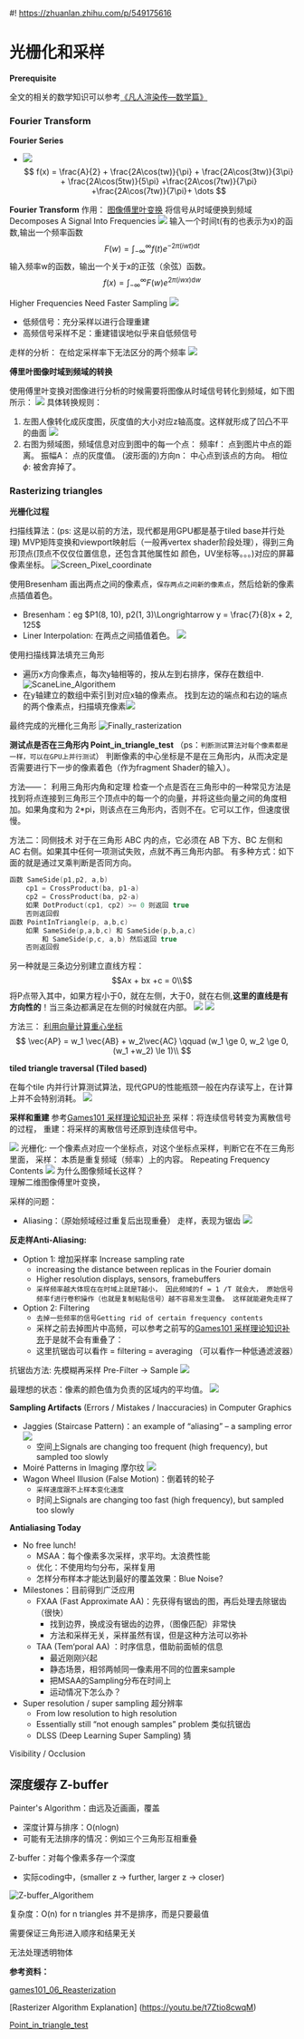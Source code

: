 #! https://zhuanlan.zhihu.com/p/549175616
# 光栅化和采样

**Prerequisite**

全文的相关的数学知识可以参考[《凡人渲染传—数学篇》](https://www.zhihu.com/column/c_1534298442822557696)
### Fourier Transform


**Fourier Series**

* ![](./Image/Fourier_series.png)
$$
f(x) = \frac{A}{2} + \frac{2A\cos(tw)}{\pi} + \frac{2A\cos(3tw)}{3\pi} + \frac{2A\cos(5tw)}{5\pi} +\frac{2A\cos(7tw)}{7\pi} +\frac{2A\cos(7tw)}{7\pi}+ \dots
$$

**Fourier Transform**
作用： [图像傅里叶变换](https://www.robots.ox.ac.uk/~az/lectures/ia/lect2.pdf) 将信号从时域便换到频域
Decomposes A Signal Into Frequencies
![](./Image/Fourier_Transform.png)
输入一个时间t(有的也表示为x)的函数,输出一个频率函数
$$
F(w) = \int_{-\infty}^{\infty}f(t)e^{-2\pi(iwt) \text{d}t}
$$
输入频率w的函数，输出一个关于x的正弦（余弦）函数。 
$$
f(x) =  \int_{-\infty}^{\infty}F(w)e^{2\pi(iwx) \text{d}w}
$$

Higher Frequencies Need Faster Sampling
![](./Image/Periodic_Sample.png)
* 低频信号：充分采样以进行合理重建
* 高频信号采样不足：重建错误地似乎来自低频信号

走样的分析： 在给定采样率下无法区分的两个频率
![](./Image/Frequency_Aliases.png)

**傅里叶图像时域到频域的转换**

使用傅里叶变换对图像进行分析的时候需要将图像从时域信号转化到频域，如下图所示：
![](./Image/SpatialDomian2Spectrum.png)
具体转换规则：
1. 左图人像转化成灰度图，灰度值的大小对应z轴高度。这样就形成了凹凸不平的曲面
  ![](./Image/domianSurface.png)
2. 右图为频域图，频域信息对应到图中的每一个点：
    频率f： 点到图片中点的距离。
    振幅A： 点的灰度值。
    (波形面的)方向n： 中心点到该点的方向。
    相位$\phi$: 被舍弃掉了。



### Rasterizing triangles 
**光栅化过程**

扫描线算法：(ps: 这是以前的方法，现代都是用GPU都是基于tiled base并行处理)
MVP矩阵变换和viewport映射后（一般再vertex shader阶段处理），得到三角形顶点(顶点不仅仅位置信息，还包含其他属性如 颜色，UV坐标等。。。)对应的屏幕像素坐标。
![Screen_Pixel_coordinate](./Image/Screen_Pixel_coordinate.png)

使用Bresenham 画出两点之间的像素点，`保存两点之间新的像素点`，然后给新的像素点插值着色。
  - Bresenham：eg $P1(8, 10), p2(1, 3)\Longrightarrow y = \frac{7}{8}x + 2, 125$ 
  - Liner Interpolation: 在两点之间插值着色。 
![](./Image/Rasterization_Triangle_edge.png)

使用扫描线算法填充三角形
  - 遍历x方向像素点，每次y轴相等的，按从左到右排序，保存在数组中.  ![ScaneLine_Algorithem](./Image/ScaneLine_Algorithem.png)
  - 在y轴建立的数组中索引到对应x轴的像素点。 找到左边的端点和右边的端点的两个像素点，扫描填充像素![](./Image/ScaneLine_FillPixel.png)

最终完成的光栅化三角形
   ![Finally_rasterization](./Image/Finally_rasterization.png)

**测试点是否在三角形内 Point_in_triangle_test**
（ps：`判断测试算法对每个像素都是一样，可以在GPU上并行测试`）
判断像素的中心坐标是不是在三角形内，从而决定是否需要进行下一步的像素着色（作为fragment Shader的输入）。

方法——： 利用三角形内角和定理
检查一个点是否在三角形中的一种常见方法是找到将点连接到三角形三个顶点中的每一个的向量，并将这些向量之间的角度相加。如果角度和为 2*pi，则该点在三角形内，否则不在。它可以工作，但速度很慢。

方法二：同侧技术
对于在三角形 ABC 内的点，它必须在 AB 下方、BC 左侧和 AC 右侧。如果其中任何一项测试失败，点就不再三角形内部。
有多种方式：如下面的就是通过叉乘判断是否同方向。 
```c++
函数 SameSide(p1,p2, a,b)
    cp1 = CrossProduct(ba, p1-a)
    cp2 = CrossProduct(ba, p2-a)
    如果 DotProduct(cp1, cp2) >= 0 则返回 true
    否则返回假
函数 PointInTriangle(p, a,b,c)
    如果 SameSide(p,a,b,c) 和 SameSide(p,b,a,c)
        和 SameSide(p,c, a,b) 然后返回 true
    否则返回假
```

另一种就是三条边分别建立直线方程：
$$Ax + bx +c = 0\\$$ 
将P点带入其中，如果方程小于0，就在左侧，大于0，就在右侧,**这里的直线是有方向性的**！当三条边都满足在左侧的时候就在内部。
![](./Image/Point_in_triangle_test.png) ![](./Image/Point_in_triangle_test2.png)

方法三： [利用向量计算重心坐标](https://youtu.be/HYAgJN3x4GA)
$$
\vec{AP} = w_1 \vec{AB} + w_2\vec{AC} \qquad   (w_1 \ge 0, w_2 \ge 0, (w_1 +w_2) \le 1)\\
$$

**tiled triangle traversal (Tiled based)**

在每个tile 内并行计算测试算法，现代GPU的性能瓶颈一般在内存读写上，在计算上并不会特别消耗。
![](./Image/tiled_triangle_traversal.png)



**采样和重建**
参考[Games101 采样理论知识补充](https://zhuanlan.zhihu.com/p/547407165)
采样：将连续信号转变为离散信号的过程， 重建：将采样的离散信号还原到连续信号中。

![](./Image/Convolution_Theorem.png)
光栅化: 一个像素点对应一个坐标点，对这个坐标点采样，判断它在不在三角形里面，
采样： 本质是重复频域（频率）上的内容。 Repeating Frequency Contents
![](./Image/Repeating_Frequency_Contents.png)
为什么图像频域长这样？  
理解二维图像傅里叶变换， 

采样的问题：
- Aliasing：（原始频域经过重复后出现重叠） 走样，表现为锯齿
  ![](./Image/Mixed_Frequency_Contents.png)


**反走样Anti-Aliasing:**
- Option 1: 增加采样率 Increase sampling rate
  - increasing the distance between replicas in the Fourier domain
  - Higher resolution displays, sensors, framebuffers
  -  `采样频率越大体现在在时域上就是T越小， 因此频域的f = 1 /T 就会大， 原始信号频率f进行卷积操作（也就是复制粘贴信号）越不容易发生混叠。 这样就能避免走样了`
- Option 2: Filtering
  - `去掉一些频率的信号Getting rid of certain frequency contents` 
  - 采样之前去掉图片中高频，可以参考之前写的[Games101 采样理论知识补充](https://zhuanlan.zhihu.com/p/547407165)于是就不会有重叠了：
  - 这里抗锯齿可以看作 = filtering = averaging （可以看作一种低通滤波器）
  

抗锯齿方法: 
先模糊再采样  Pre-Filter → Sample
![](./Image/PreFilter.png)

最理想的状态：像素的颜色值为负责的区域内的平均值。
![](./Image/Antialiasing_vs_Blurred_Aliasing.png)



**Sampling Artifacts** (Errors / Mistakes / Inaccuracies) in Computer Graphics
- Jaggies (Staircase Pattern)：an example of “aliasing” – a sampling error
  ![](./Image/Rasterization_Jaggies.png)
  - 空间上Signals are changing too frequent (high frequency), but sampled too slowly
- Moiré Patterns in Imaging 摩尔纹
  ![](./Image/Rasterization_MoirePattern.png)
- Wagon Wheel Illusion (False Motion)：倒着转的轮子
  - `采样速度跟不上样本变化速度`
  - 时间上Signals are changing too fast (high frequency), but sampled too slowly


**Antialiasing Today**
- No free lunch!
  - MSAA：每个像素多次采样，求平均。太浪费性能
  - 优化：不使用均匀分布，采样复用
  - 怎样分布样本才能达到最好的覆盖效果：Blue Noise?
- Milestones：目前得到广泛应用
  - FXAA (Fast Approximate AA)：先获得有锯齿的图，再后处理去除锯齿（很快）
    - 找到边界，换成没有锯齿的边界，（图像匹配）非常快
    - 方法和采样无关，采样虽然有误，但是这种方法可以弥补
  - TAA (Tem‘poral AA) ：时序信息，借助前面帧的信息
    - 最近刚刚兴起
    - 静态场景，相邻两帧同一像素用不同的位置来sample
    - 把MSAA的Sampling分布在时间上
    - 运动情况下怎么办？
- Super resolution / super sampling 超分辨率
  - From low resolution to high resolution
  - Essentially still “not enough samples” problem 类似抗锯齿
  - DLSS (Deep Learning Super Sampling) 猜

Visibility / Occlusion

## 深度缓存 Z-buffer

Painter's Algorithm：由远及近画画，覆盖

- 深度计算与排序：O(nlogn)
- 可能有无法排序的情况：例如三个三角形互相重叠

Z-buffer：对每个像素多存一个深度

- 实际coding中，(smaller z -> further, larger z -> closer)

![Z-buffer_Algorithem](./Image/Z-buffer_Algorithem.png)

复杂度：O(n) for n triangles 并不是排序，而是只要最值

需要保证三角形进入顺序和结果无关

无法处理透明物体





**参考资料：**

[形象展示傅里叶变换]: 可以参考我渲染数学篇的傅里叶变换内容。

[games101_06_Reasterization](https://www.bilibili.com/video/BV1X7411F744?p=6&share_source=copy_web&vd_source=e84f3d79efba7dc72e6306f35613222e)

[Rasterizer Algorithm Explanation] (https://youtu.be/t7Ztio8cwqM)

[Point_in_triangle_test](https://blackpawn.com/texts/pointinpoly/)
